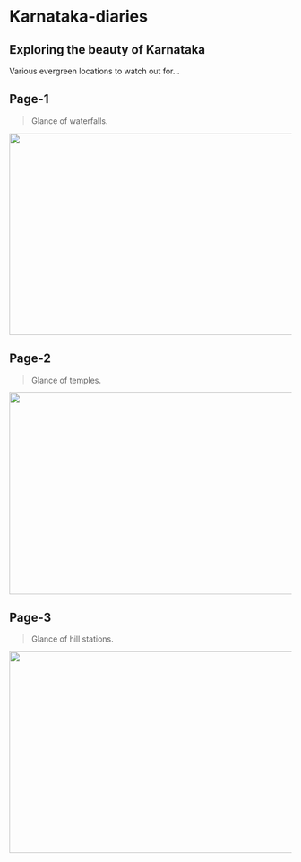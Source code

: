 # Karnataka-diaries
## Exploring the beauty of Karnataka
Various evergreen locations to watch out for...

## Page-1
> Glance of waterfalls.
<img src="./screenshots/page-1.png" width="640" height="360"/>

## Page-2
> Glance of temples.
<img src="./screenshots/page-2.png" width="640" height="360"/>

## Page-3
> Glance of hill stations.
<img src="./screenshots/page-2.png" width="640" height="360"/>

